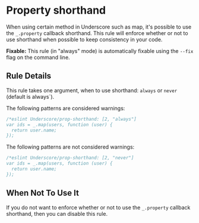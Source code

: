 # Property shorthand

When using certain method in Underscore such as map, it's possible to use the `_.property` callback shorthand. 
This rule will enforce whether or not to use shorthand when possible to keep consistency in your code.

**Fixable:** This rule (in "always" mode) is automatically fixable using the `--fix` flag on the command line.

## Rule Details

This rule takes one argument, when to use shorthand: `always` or `never` (default is always`).

The following patterns are considered warnings:

```js
/*eslint Underscore/prop-shorthand: [2, "always"]
var ids = _.map(users, function (user) {
  return user.name;
});
```

The following patterns are not considered warnings:

```js
/*eslint Underscore/prop-shorthand: [2, "never"]
var ids = _.map(users, function (user) {
  return user.name;
});
```

## When Not To Use It

If you do not want to enforce whether or not to use the `_.property` callback shorthand, then you can disable this rule.
